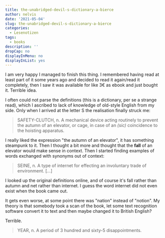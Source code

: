 ```yaml
---
title: the-unabridged-devil-s-dictionary-a-bierce
author: nelvis
date: '2021-05-04'
slug: the-unabridged-devil-s-dictionary-a-bierce
categories:
  - Lesenotizen
tags:
  - books
description: ''
dropCap: no
displayInMenu: no
displayInList: yes
---
```


I am very happy I managed to finish this thing. I remembered having read at least part of it some years ago and decided to read it again/read it completely, then I saw it was available for like 3€ as ebook and just bought it. Terrible idea.

I often could not parse the definitions (this is a dictionary, per se a strange read), which I ascribed to lack of knowledge of old-style English from my side. Only when I arrived at the letter S the realisation finally struck me:

> SAFETY-CLUTCH, n. A mechanical device acting routinely to prevent the autumn of an elevator, or cage, in case of an *(sic)* coincidence to the hoisting apparatus.

I really liked the expression "the autumn of an elevator", it has something steampunk to it. Then I thought a bit more and thought that the **fall** of an elevator would make sense in context. Then I started finding examples of words exchanged with synonyms out of context:

> SEINE, n. A type of internet for effecting an involuntary trade of environment. [...]

I looked up the original definitions online, and of course it's fall rather than autumn and net rather than internet. I guess the word internet did not even exist when the book came out.

It gets even worse, at some point there was "nation" instead of "notion". My theory is that somebody took a scan of the book, let some text recognition software convert it to text and then maybe changed it to British English?

Terrible.

> YEAR, n. A period of 3 hundred and sixty-5 disappointments.
